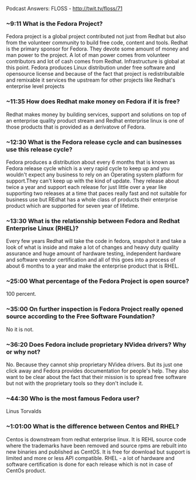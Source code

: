 Podcast Answers: FLOSS - http://twit.tv/floss/71

### ~9:11 What is the Fedora Project?
Fedora project is a global project contributed not just from Redhat but also from the volunteer community to build free code, content and tools. Redhat is the primary sponsor for Fedora. They devote some amount of money and man power to the project. A lot of man power comes from volunteer contributors and lot of cash comes from Redhat. Infrastructure is global at this point. Fedora produces Linux distribution under free software and opensource license and because of the fact that project is redistributalble and remixable it services the upstream for other projects like Redhat's enterprise level projects  


### ~11:35 How does Redhat make money on Fedora if it is free?
Redhat makes money by building services, support and solutions on top of an enterprise quality product stream and Redhat enterprise linux is one of those products that is provided as a derivatove of Fedora. 

### ~12:30 What is the Fedora release cycle and can businesses use this release cycle?
Fedora produces a distribution about every 6 months that is known as Fedora release cycle which is a very rapid cycle to keep up and you wouldn't expect any business to rely on an Operating system platform for support.They can't keep up with the kind of update. They release about twice a year and support each release for just little over a year like supporting two releases at a time that paces really fast and not suitable for business use but REdhat has a whole class of products their enterprise product which are supported for seven year of lifetime. 

### ~13:30 What is the relationship between Fedora and Redhat Enterprise Linux (RHEL)?
Every few years Redhat will take the code in fedora, snapshot it and take a look of what is inside and make a lot of changes and heavy duty quality assurance and huge amount of hardware testing, independent hardware and software vendor certification and all of this goes into a process of about 6 months to a year and make the enterprise product that is RHEL.

### ~25:00 What percentage of the Fedora Project is open source?
100 percent.

### ~35:00 On further inspection is Fedora Project really opened source according to the Free Software Foundation?
No it is not.

### ~36:20 Does Fedora include proprietary NVidea drivers? Why or why not?
No. Because they cannot ship proprietary NVidea drivers. But its just one click away and Fedora provides documentation for people's help. They also want to be clear about the fact that their mission is to spread free software but not with the proprietary tools so they don't include it.

### ~44:30 Who is the most famous Fedora user?
Linus Torvalds

### ~1:01:00 What is the difference between Centos and RHEL?
Centos is downstream from redhat enterprise linux. It is REHL source code where the trademarks have been removed and source rpms are rebuilt into new binaries and published as CentOS. It is free for download but support is limited and more or less API compatible. 
RHEL - a lot of hardware and software certification is done for each release which is not in case of CentOs product.